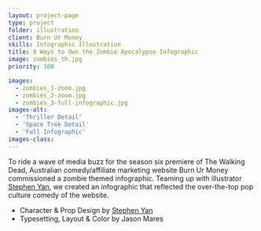 ```yaml
---
layout: project-page
type: project
folder: illustration
client: Burn Ur Money
skills: Infographic Illustration
title: 8 Ways to Own the Zombie Apocalypse Infographic
image: zombies_th.jpg
priority: 100

images: 
  - zombies_1-zoom.jpg
  - zombies_2-zoom.jpg
  - zombies_3-full-infographic.jpg
images-alt:
  - 'Thriller Detail'
  - 'Space Trek Detail'
  - 'Full Infographic'
images-class:
---
```


To ride a wave of media buzz for the season six premiere of The Walking Dead, Australian comedy/affiliate marketing website Burn Ur Money commissioned a zombie themed infographic. Teaming up with illustrator <a href="https://thatshowiparty.blogspot.com/" target="_blank">Stephen Yan</a>, we created an infographic that reflected the over-the-top pop culture comedy of the website.

- Character & Prop Design by <a href="https://thatshowiparty.blogspot.com/" target="_blank">Stephen Yan</a>
- Typesetting, Layout & Color by Jason Mares